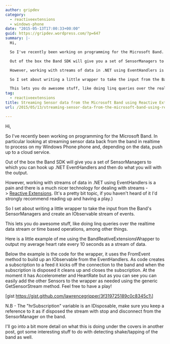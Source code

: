 ```yaml
---
author: gripdev
category:
  - reactiveextensions
  - windows-phone
date: "2015-05-13T17:00:33+00:00"
guid: https://gripdev.wordpress.com/?p=647
summary: |-
  Hi,

  So I've recently been working on programming for the Microsoft Band. In particular looking at streaming sensor data back from the band in realtime to process on my Windows Phone phone and, depending on the data, push up to a cloud service.

  Out of the box the Band SDK will give you a set of SensorManagers to which you can hook up .NET EventHandlers and then do what you will with the output.

  However, working with streams of data in .NET using EventHandlers is a pain and there is a much nicer technology for dealing with streams -> [Reactive Extensions](http://reactivex.io/). (It's a pretty bit topic, if you haven't heard of it I'd strongly recommend reading up and having a play.)

  So I set about writing a little wrapper to take the input from the Band's SensorManagers and create an IObservable stream of events.

  This lets you do awesome stuff, like doing linq queries over the realtime data stream or time based operations, among other things.
tag:
  - reactiveextensions
title: Streaming Sensor data from the Microsoft Band using Reactive Extensions and C#
url: /2015/05/13/streaming-sensor-data-from-the-microsoft-band-using-reactive-extensions-and-c/

---
```

Hi,

So I've recently been working on programming for the Microsoft Band. In particular looking at streaming sensor data back from the band in realtime to process on my Windows Phone phone and, depending on the data, push up to a cloud service.

Out of the box the Band SDK will give you a set of SensorManagers to which you can hook up .NET EventHandlers and then do what you will with the output.

However, working with streams of data in .NET using EventHandlers is a pain and there is a much nicer technology for dealing with streams -> [Reactive Extensions](http://reactivex.io/). (It's a pretty bit topic, if you haven't heard of it I'd strongly recommend reading up and having a play.)

So I set about writing a little wrapper to take the input from the Band's SensorManagers and create an IObservable stream of events.

This lets you do awesome stuff, like doing linq queries over the realtime data stream or time based operations, among other things.

Here is a little example of me using the BandReativeExtensionsWrapper to output my average heart rate every 10 seconds as a stream of data.

Below the example is the code for the wrapper, it uses the FromEvent method to build up an IObservable from the EventHandlers. As code creates a subscription to a feed it kicks off the connection to the band and when the subscription is disposed it cleans up and closes the subscription. At the moment it has Accelerometer and HeartRate but as you can see you can easily add the other Sensors to the wrapper as needed using the generic GetSensorStream method. Feel free to have a play!

\[gist https://gist.github.com/lawrencegripper/3f319725189c0c8345c1\]

N.B - The "hrSubscription" variable is an IDisposable, make sure you keep a reference to it as if disposed the stream with stop and disconnect from the SensorManager on the band.

I'll go into a bit more detail on what this is doing under the covers in another post, got some interesting stuff to do with detecting shake/tapping of the band as well.
